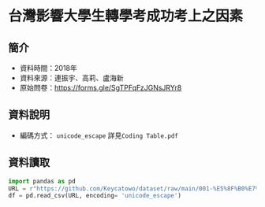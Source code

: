 # 台灣影響大學生轉學考成功考上之因素

## 簡介
+ 資料時間：2018年
+ 資料來源：連振宇、高莉、盧海新
+ 原始問卷：https://forms.gle/SgTPFqFzJGNsJRYr8

## 資料說明
+ 編碼方式： `unicode_escape`
詳見`Coding Table.pdf`

## 資料讀取
```python
import pandas as pd
URL = r"https://github.com/Keycatowo/dataset/raw/main/001-%E5%8F%B0%E7%81%A3%E5%BD%B1%E9%9F%BF%E5%A4%A7%E5%AD%B8%E7%94%9F%E8%BD%89%E5%AD%B8%E8%80%83%E6%88%90%E5%8A%9F%E8%80%83%E4%B8%8A%E4%B9%8B%E5%9B%A0%E7%B4%A0/transfer_data.csv"
df = pd.read_csv(URL, encoding= 'unicode_escape')
```